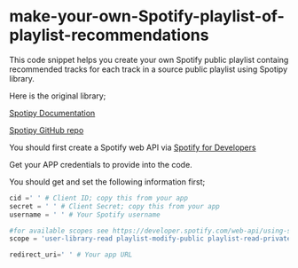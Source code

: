# make-your-own-Spotify-playlist-of-playlist-recommendations

This code snippet helps you create your own Spotify public playlist containg recommended tracks for each track in a source public playlist using Spotipy library.

Here is the original library;

[Spotipy Documentation](http://spotipy.readthedocs.org/)

[Spotipy GitHub repo](https://github.com/plamere/spotipy)

You should first create a Spotify web API via [Spotify for Developers](https://beta.developer.spotify.com/)

Get your APP credentials to provide into the code.

You should get and set the following information first;

```python
cid =' ' # Client ID; copy this from your app
secret = ' ' # Client Secret; copy this from your app
username = ' ' # Your Spotify username

#for available scopes see https://developer.spotify.com/web-api/using-scopes/
scope = 'user-library-read playlist-modify-public playlist-read-private'

redirect_uri=' ' # Your app URL
```
